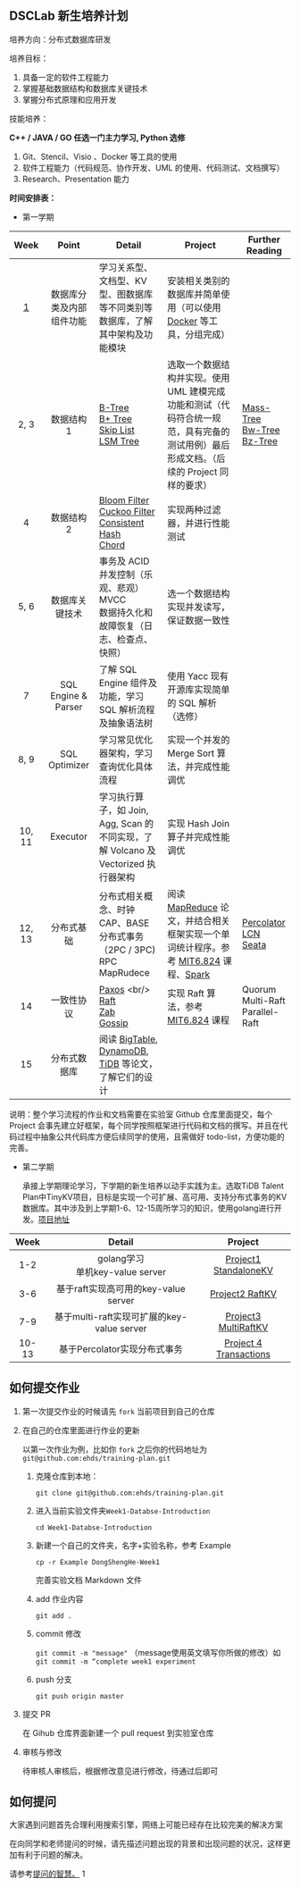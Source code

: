 ## DSCLab 新生培养计划

培养方向：分布式数据库研发

培养目标：

1. 具备一定的软件工程能力
2. 掌握基础数据结构和数据库关键技术
3. 掌握分布式原理和应用开发

技能培养：

**C++ / JAVA / GO 任选一门主力学习, Python 选修**

1. Git、Stencil、Visio 、Docker 等工具的使用
2. 软件工程能力（代码规范、协作开发、UML 的使用、代码测试、文档撰写）
3. Research、Presentation 能力

**时间安排表：**

- 第一学期

| Week | Point | Detail | Project | Further Reading |
| :--: | :--: | -- | -- | -- |
| [1](./Week1-Database-Introduction) | 数据库分类及内部组件功能 | 学习关系型、文档型、KV 型、图数据库等不同类别等数据库，了解其中架构及功能模块 | 安装相关类别的数据库并简单使用（可以使用 [Docker](https://www.docker.com/) 等工具，分组完成） | |
| 2, 3 | 数据结构 1 | [B-Tree](https://en.wikipedia.org/wiki/B-tree) <br/> [B+ Tree](https://en.wikipedia.org/wiki/B%2B_tree) <br/> [Skip List](https://en.wikipedia.org/wiki/Skip_list) <br/> [LSM Tree](https://en.wikipedia.org/wiki/Log-structured_merge-tree) | 选取一个数据结构并实现。使用 UML 建模完成功能和测试（代码符合统一规范，具有完备的测试用例）最后形成文档。（后续的 Project 同样的要求） | [Mass-Tree](https://pdos.csail.mit.edu/papers/masstree:eurosys12.pdf) <br/> [Bw-Tree](https://www.microsoft.com/en-us/research/wp-content/uploads/2016/02/bw-tree-icde2013-final.pdf) <br/> [Bz-Tree](http://www.vldb.org/pvldb/vol11/p553-arulraj.pdf) |
| 4 | 数据结构 2 | [Bloom Filter](https://llimllib.github.io/bloomfilter-tutorial/) <br/> [Cuckoo Filter](https://en.wikipedia.org/wiki/Cuckoo_filter) <br/> [Consistent Hash](https://en.wikipedia.org/wiki/Consistent_hashing) <br/> [Chord](https://en.wikipedia.org/wiki/Chord_(peer-to-peer)) | 实现两种过滤器，并进行性能测试 |  |
| 5, 6 | 数据库关键技术 | 事务及 ACID <br/> 并发控制（乐观、悲观）<br/> MVCC <br/> 数据持久化和故障恢复（日志、检查点、快照） | 选一个数据结构实现并发读写，保证数据一致性 |  |
| 7 | SQL Engine & Parser | 了解 SQL Engine 组件及功能，学习 SQL 解析流程及抽象语法树  | 使用 Yacc 现有开源库实现简单的 SQL 解析（选修） |  |
| 8, 9 | SQL Optimizer  | 学习常见优化器架构，学习查询优化具体流程 | 实现一个并发的 Merge Sort 算法，并完成性能调优 |  |
| 10, 11 | Executor | 学习执行算子，如 Join, Agg, Scan 的不同实现，了解 Volcano 及 Vectorized 执行器架构 | 实现 Hash Join 算子并完成性能调优 |  |
| 12, 13 | 分布式基础 | 分布式相关概念、时钟 <br/> CAP、BASE <br/> 分布式事务（2PC / 3PC) <br/> RPC <br/> MapRudece | 阅读 [MapReduce]((https://research.google.com/archive/mapreduce-osdi04.pdf)) 论文，并结合相关框架实现一个单词统计程序。参考 [MIT6.824](https://pdos.csail.mit.edu/6.824/) 课程、[Spark](https://en.wikipedia.org/wiki/Apache_Spark) | [Percolator](http://notes.stephenholiday.com/Percolator.pdf) <br/> [LCN](https://github.com/codingapi/tx-lcn) <br/> [Seata](http://seata.io/en-us/) <br/> |
| 14 | 一致性协议 | [Paxos](https://en.wikipedia.org/wiki/Paxos_(computer_science)) <br/> [Raft](https://raft.github.io/) <br/> [Zab](https://marcoserafini.github.io/papers/zab.pdf) <br/> [Gossip](https://flopezluis.github.io/gossip-simulator/) <br/> | 实现 Raft 算法，参考 [MIT6.824](https://pdos.csail.mit.edu/6.824/) 课程  | Quorum <br/> Multi-Raft </br> Parallel-Raft |
| 15 | 分布式数据库 | 阅读 [BigTable](https://research.google.com/archive/bigtable-osdi06.pdf), [DynamoDB](https://www.dynamodbguide.com/), [TiDB](https://pingcap.com/blog/vldb-2020-tidb-a-raft-based-htap-database/) 等论文，了解它们的设计 | | |

说明：整个学习流程的作业和文档需要在实验室 Github 仓库里面提交，每个 Project 会事先建立好框架，每个同学按照框架进行代码和文档的撰写。并且在代码过程中抽象公共代码库方便后续同学的使用，且需做好 todo-list，方便功能的完善。

- 第二学期

  承接上学期理论学习，下学期的新生培养以动手实践为主。选取TiDB Talent Plan中TinyKV项目，目标是实现一个可扩展、高可用、支持分布式事务的KV数据库。其中涉及到上学期1-6、12-15周所学习的知识，使用golang进行开发。[项目地址](https://github.com/tidb-incubator/tinykv)


| Week  |                   Detail                   |                           Project                            |
| :---: | :----------------------------------------: | :----------------------------------------------------------: |
|  1-2  |    golang学习 <br/>单机key-value server    | [Project1 StandaloneKV](https://github.com/tidb-incubator/tinykv/blob/course/doc/project1-StandaloneKV.md) |
|  3-6  |    基于raft实现高可用的key-value server    | [Project2 RaftKV](https://github.com/tidb-incubator/tinykv/blob/course/doc/project2-RaftKV.md) |
|  7-9  | 基于multi-raft实现可扩展的key-value server | [Project3 MultiRaftKV](https://github.com/tidb-incubator/tinykv/blob/course/doc/project3-MultiRaftKV.md) |
| 10-13 |        基于Percolator实现分布式事务        | [Project 4 Transactions](https://github.com/tidb-incubator/tinykv/blob/course/doc/project4-Transaction.md) |


## 如何提交作业

1. 第一次提交作业的时候请先 `fork` 当前项目到自己的仓库

2. 在自己的仓库里面进行作业的更新

   以第一次作业为例，比如你 `fork` 之后你的代码地址为 `git@github.com:ehds/training-plan.git`

   1. 克隆仓库到本地：

      `git clone git@github.com:ehds/training-plan.git`

   2. 进入当前实验文件夹`Week1-Databse-Introduction`

      `cd Week1-Databse-Introduction`

   3. 新建一个自己的文件夹，名字+实验名称，参考 Example

      `cp -r Example DongShengHe-Week1`

      完善实验文档 Markdown 文件

   4. add 作业内容

      `git add .`

   5. commit 修改

      `git commit -m "message"` （message使用英文填写你所做的修改）如 `git commit -m “complete week1 experiment`

   6. push 分支

      `git push origin master`

3. 提交 PR

   在 Gihub 仓库界面新建一个 pull request 到实验室仓库

4. 审核与修改

   待审核人审核后，根据修改意见进行修改，待通过后即可

## 如何提问

大家遇到问题首先合理利用搜索引擎，网络上可能已经存在比较完美的解决方案

在向同学和老师提问的时候，请先描述问题出现的背景和出现问题的状况，这样更加有利于问题的解决。

请参考[提问的智慧。](https://github.com/ryanhanwu/How-To-Ask-Questions-The-Smart-Way/blob/master/README-zh_CN.md)
1
